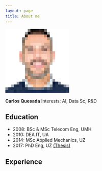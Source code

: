 ```yaml
---
layout: page
title: About me
---
```


![](/img/me.png)

**Carlos Quesada**
Interests: AI, Data Sc, R&D

## Education
* 2008: BSc & MSc Telecom Eng, UMH
* 2010: DEA IT, UA
* 2014: MSc Applied Mechanics, UZ
* 2017: PhD Eng, UZ [(Thesis)](https://zaguan.unizar.es/record/59996/files/TESIS-2017-017.pdf)

## Experience
